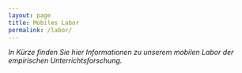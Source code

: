 ```yaml
---
layout: page
title: Mobiles Labor
permalink: /labor/
---
```


*In Kürze finden Sie hier Informationen zu unserem mobilen Labor der empirischen Unterrichtsforschung.*
